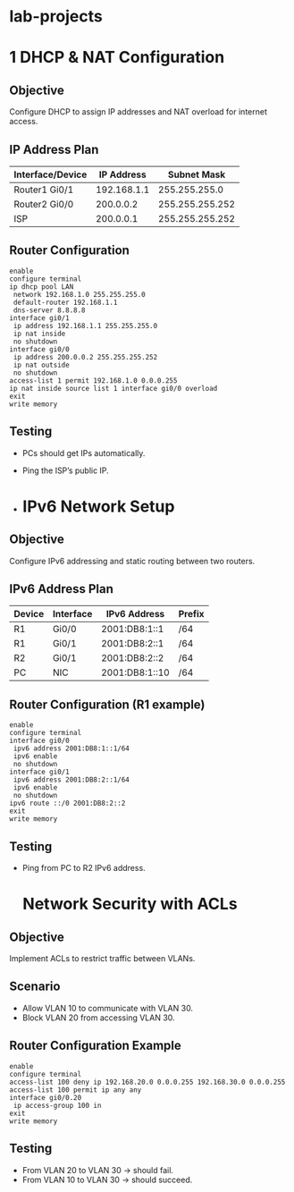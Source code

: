 # lab-projects
# 1 DHCP & NAT Configuration

## Objective
Configure DHCP to assign IP addresses and NAT overload for internet access.

## IP Address Plan
| Interface/Device | IP Address     | Subnet Mask     |
|------------------|---------------|----------------|
| Router1 Gi0/1    | 192.168.1.1   | 255.255.255.0  |
| Router2 Gi0/0    | 200.0.0.2     | 255.255.255.252|
| ISP              | 200.0.0.1     | 255.255.255.252|

## Router Configuration
```
enable
configure terminal
ip dhcp pool LAN
 network 192.168.1.0 255.255.255.0
 default-router 192.168.1.1
 dns-server 8.8.8.8
interface gi0/1
 ip address 192.168.1.1 255.255.255.0
 ip nat inside
 no shutdown
interface gi0/0
 ip address 200.0.0.2 255.255.255.252
 ip nat outside
 no shutdown
access-list 1 permit 192.168.1.0 0.0.0.255
ip nat inside source list 1 interface gi0/0 overload
exit
write memory
```

## Testing
- PCs should get IPs automatically.
- Ping the ISP’s public IP.

- # IPv6 Network Setup

## Objective
Configure IPv6 addressing and static routing between two routers.

## IPv6 Address Plan
| Device | Interface | IPv6 Address       | Prefix |
|--------|-----------|-------------------|--------|
| R1     | Gi0/0     | 2001:DB8:1::1     | /64    |
| R1     | Gi0/1     | 2001:DB8:2::1     | /64    |
| R2     | Gi0/1     | 2001:DB8:2::2     | /64    |
| PC     | NIC       | 2001:DB8:1::10    | /64    |

## Router Configuration (R1 example)
```
enable
configure terminal
interface gi0/0
 ipv6 address 2001:DB8:1::1/64
 ipv6 enable
 no shutdown
interface gi0/1
 ipv6 address 2001:DB8:2::1/64
 ipv6 enable
 no shutdown
ipv6 route ::/0 2001:DB8:2::2
exit
write memory
```

## Testing
- Ping from PC to R2 IPv6 address.

  # Network Security with ACLs

## Objective
Implement ACLs to restrict traffic between VLANs.

## Scenario
- Allow VLAN 10 to communicate with VLAN 30.
- Block VLAN 20 from accessing VLAN 30.

## Router Configuration Example
```
enable
configure terminal
access-list 100 deny ip 192.168.20.0 0.0.0.255 192.168.30.0 0.0.0.255
access-list 100 permit ip any any
interface gi0/0.20
 ip access-group 100 in
exit
write memory
```

## Testing
- From VLAN 20 to VLAN 30 → should fail.
- From VLAN 10 to VLAN 30 → should succeed.



